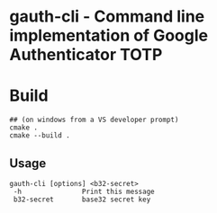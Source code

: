 # gauth-cli - Command line implementation of Google Authenticator TOTP 

# Build

```
## (on windows from a VS developer prompt)
cmake .
cmake --build .
```

## Usage

```
gauth-cli [options] <b32-secret>
 -h               Print this message
 b32-secret       base32 secret key
```
